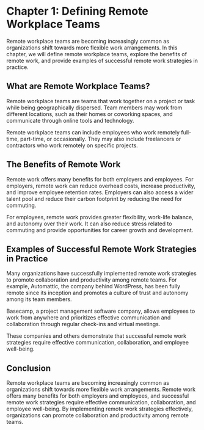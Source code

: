 Chapter 1: Defining Remote Workplace Teams
==========================================

Remote workplace teams are becoming increasingly common as organizations shift towards more flexible work arrangements. In this chapter, we will define remote workplace teams, explore the benefits of remote work, and provide examples of successful remote work strategies in practice.

What are Remote Workplace Teams?
--------------------------------

Remote workplace teams are teams that work together on a project or task while being geographically dispersed. Team members may work from different locations, such as their homes or coworking spaces, and communicate through online tools and technology.

Remote workplace teams can include employees who work remotely full-time, part-time, or occasionally. They may also include freelancers or contractors who work remotely on specific projects.

The Benefits of Remote Work
---------------------------

Remote work offers many benefits for both employers and employees. For employers, remote work can reduce overhead costs, increase productivity, and improve employee retention rates. Employers can also access a wider talent pool and reduce their carbon footprint by reducing the need for commuting.

For employees, remote work provides greater flexibility, work-life balance, and autonomy over their work. It can also reduce stress related to commuting and provide opportunities for career growth and development.

Examples of Successful Remote Work Strategies in Practice
---------------------------------------------------------

Many organizations have successfully implemented remote work strategies to promote collaboration and productivity among remote teams. For example, Automattic, the company behind WordPress, has been fully remote since its inception and promotes a culture of trust and autonomy among its team members.

Basecamp, a project management software company, allows employees to work from anywhere and prioritizes effective communication and collaboration through regular check-ins and virtual meetings.

These companies and others demonstrate that successful remote work strategies require effective communication, collaboration, and employee well-being.

Conclusion
----------

Remote workplace teams are becoming increasingly common as organizations shift towards more flexible work arrangements. Remote work offers many benefits for both employers and employees, and successful remote work strategies require effective communication, collaboration, and employee well-being. By implementing remote work strategies effectively, organizations can promote collaboration and productivity among remote teams.
